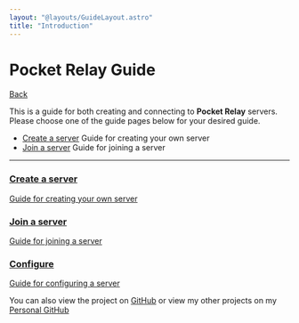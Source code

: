 ```yaml
---
layout: "@layouts/GuideLayout.astro"
title: "Introduction"
---
```


# Pocket Relay Guide

[Back](/)

This is a guide for both creating and connecting to **Pocket Relay** servers. Please choose one of the guide pages below
for your desired guide.

- [Create a server](/guide/server) Guide for creating your own server
- [Join a server](/guide/client) Guide for joining a server

---

<div class="actions">
    <a class="action" href="/guide/server">
        <h3 class="action__title">Create a server</h3>
        <p class="action__text">Guide for creating your own server</p>
    </a>
    <a class="action" href="/guide/client">
        <h3 class="action__title">Join a server</h3>
        <p class="action__text">Guide for joining a server</p>
    </a>   
     <a class="action" href="/guide/config">
        <h3 class="action__title">Configure</h3>
        <p class="action__text">Guide for configuring a server</p>
    </a>
</div>

You can also view the project on [GitHub](https://github.com/PocketRelay) or view my other projects on my [Personal GitHub](https://github.com/jacobtread)
